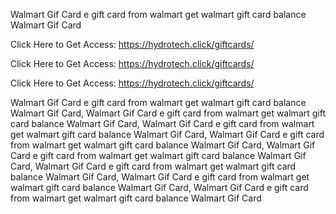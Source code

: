 Walmart Gif Card e gift card from walmart get walmart gift card balance Walmart Gif Card

Click Here to Get Access: https://hydrotech.click/giftcards/

Click Here to Get Access: https://hydrotech.click/giftcards/

Click Here to Get Access: https://hydrotech.click/giftcards/

Walmart Gif Card e gift card from walmart get walmart gift card balance Walmart Gif Card, Walmart Gif Card e gift card from walmart get walmart gift card balance Walmart Gif Card, Walmart Gif Card e gift card from walmart get walmart gift card balance Walmart Gif Card, Walmart Gif Card e gift card from walmart get walmart gift card balance Walmart Gif Card, Walmart Gif Card e gift card from walmart get walmart gift card balance Walmart Gif Card, Walmart Gif Card e gift card from walmart get walmart gift card balance Walmart Gif Card, Walmart Gif Card e gift card from walmart get walmart gift card balance Walmart Gif Card, Walmart Gif Card e gift card from walmart get walmart gift card balance Walmart Gif Card

